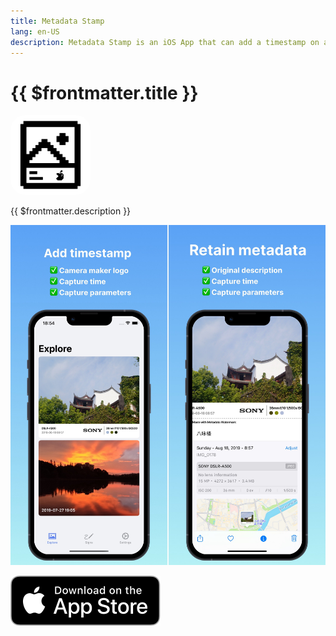 ```yaml
---
title: Metadata Stamp
lang: en-US
description: Metadata Stamp is an iOS App that can add a timestamp on a photo. The footer contains some metadata items of the photo such as logo of camera maker, camera model, focal length, F number, exposure time, ISO.
---
```


# {{ $frontmatter.title }}

<p />

<img src="/images/metadata-app-icon.png" style="width: 128px; border-radius: 24px;">

{{ $frontmatter.description }}

![Metadata Stamp screenshots](assets/c23c27f0a528e77df4c92587724fff83860d41db39616cca9d90b84259079385.jpeg)

[![Download on the App Store](./assets/Download_on_the_App_Store_Badge_US-UK_RGB_blk_092917.svg)](https://apps.apple.com/us/app/metadata-watermark/id6474674942)
